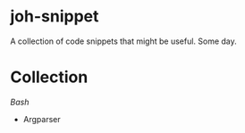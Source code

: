 # joh-snippet

A collection of code snippets that might be useful. Some day.

# Collection

*Bash*
- Argparser
